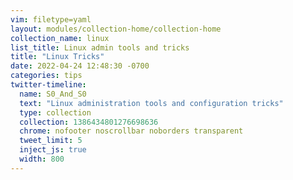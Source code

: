 ```yaml
---
vim: filetype=yaml
layout: modules/collection-home/collection-home
collection_name: linux
list_title: Linux admin tools and tricks
title: "Linux Tricks"
date: 2022-04-24 12:48:30 -0700
categories: tips
twitter-timeline:
  name: S0_And_S0
  text: "Linux administration tools and configuration tricks"
  type: collection
  collection: 1386434801276698636
  chrome: nofooter noscrollbar noborders transparent
  tweet_limit: 5
  inject_js: true
  width: 800
---
```


